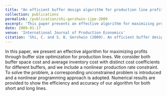 ```yaml
---
title: "An efficient buffer design algorithm for production line profit maximization"
collection: publications
permalink: /publication/shi-gershwin-ijpe-2009
excerpt: 'This paper presents an effective algorithm for maximizing profits through buffer size optimization for production lines, subject to the nonlinear production rate constraint.'
date: 2009-01-17
venue: 'International Journal of Production Economics'
citation: 'Shi, C. and S. B. Gershwin (2009). An efficient buffer design algorithm for production line profit maximization. <i>International Journal of Production Economics 122</i>(2), 725-740'
---
```


In this paper, we present an effective algorithm for maximizing profits through buffer size optimization for production lines. We consider both buffer space cost and average inventory cost with distinct cost coefficients for different buffers, and we include a nonlinear production rate constraint. To solve the problem, a corresponding unconstrained problem is introduced and a nonlinear programming approach is adopted. Numerical results are provided to show the efficiency and accuracy of our algorithm for both short and long lines.
